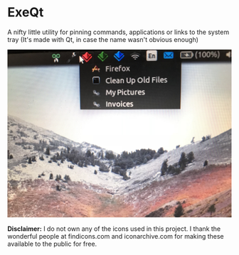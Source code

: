# ExeQt
A nifty little utility for pinning commands, applications or links to the system tray (It's made with Qt, in case the name wasn't obvious enough)

![Main Image](/Images/main.jpg)

**Disclaimer:**
I do not own any of the icons used in this project. I thank the wonderful people at findicons.com and iconarchive.com for making these available to the public for free.
